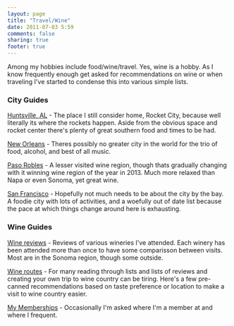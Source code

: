 ```yaml
---
layout: page
title: "Travel/Wine"
date: 2011-07-03 5:59
comments: false
sharing: true
footer: true
---
```


Among my hobbies include food/wine/travel. Yes, wine is a hobby. As I know frequently enough get asked for recommendations on wine or when traveling I've started to condense this into various simple lists. 

### City Guides

[Huntsville, AL](/about/huntsville.html) - The place I still consider home, Rocket City, because well literally its where the rockets happen. Aside from the obvious space and rocket center there's plenty of great southern food and times to be had.

[New Orleans](/about/neworleans.html) - Theres possibly no greater city in the world for the trio of food, alcohol, and best of all music. 

[Paso Robles](/about/pasorobles.html) - A lesser visited wine region, though thats gradually changing with it winning wine region of the year in 2013. Much more relaxed than Napa or even Sonoma, yet great wine.

[San Francisco](/about/sanfrancisco.html) - Hopefully not much needs to be about the city by the bay. A foodie city with lots of activities, and a woefully out of date list because the pace at which things change around here is exhausting.

### Wine Guides

[Wine reviews](/about/wine.html) - Reviews of various wineries I've attended. Each winery has been attended more than once to have some comparisson between visits. Most are in the Sonoma region, though some outside. 

[Wine routes](/about/wine_route.html) - For many reading through lists and lists of reviews and creating your own trip to wine country can be tiring. Here's a few pre-canned recommendations based on taste preference or location to make a visit to wine country easier.

[My Memberships](/about/memberships.html) - Occasionally I'm asked where I'm a member at and where I frequent.
